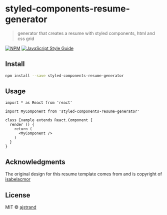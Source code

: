 # styled-components-resume-generator

> generator that creates a resume with styled components, html and css grid

[![NPM](https://img.shields.io/npm/v/styled-components-resume-generator.svg)](https://www.npmjs.com/package/styled-components-resume-generator) [![JavaScript Style Guide](https://img.shields.io/badge/code_style-standard-brightgreen.svg)](https://standardjs.com)

## Install

```bash
npm install --save styled-components-resume-generator
```

## Usage

```tsx
import * as React from 'react'

import MyComponent from 'styled-components-resume-generator'

class Example extends React.Component {
  render () {
    return (
      <MyComponent />
    )
  }
}
```

## Acknowledgments
The original design for this resume template comes from and is copyright of [isabelacmor](https://github.com/isabelacmor)

## License

MIT © [ajstrand](https://github.com/ajstrand)
